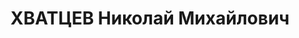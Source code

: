 ---
title: ХВАТЦЕВ Николай Михайлович
description: 'Род. в 1916, г. Ленинград, русский, обр.: незаконченное высшее, б/п.
  Проживал: г. Томск, Юрточный пер., д. 6, кв. 1. Ссыльный, давал частные уроки математики
  и немецкого языка

  Арестован 05.09.1937. Обв.: "член контрреволюционной троцкистской диверсионно-террористической
  организации". Приговор: выездная сессия ВК ВС СССР в г. Новосибирск, 31.10.1937
  – ВМН. Расстрелян 31.10.1937, в г. Новосибирск'
---